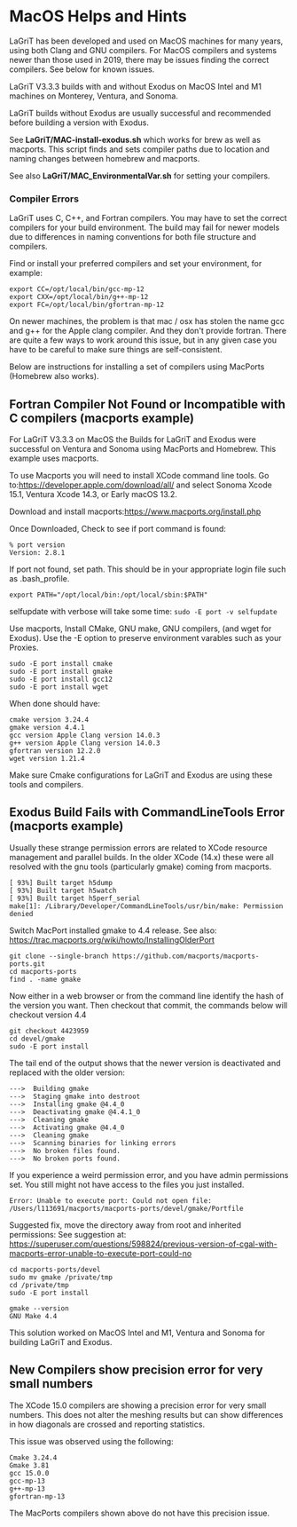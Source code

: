 # MacOS Helps and Hints

LaGriT has been developed and used on MacOS machines for many years, using both Clang and GNU compilers.
For MacOS compilers and systems newer than those used in 2019, there may be issues finding the correct compilers.
See below for known issues.

LaGriT V3.3.3 builds with and without Exodus on MacOS Intel and M1 machines on Monterey, Ventura, and Sonoma.

LaGriT builds without Exodus are usually successful and recommended before building a version with Exodus.

See **LaGriT/MAC-install-exodus.sh** which works for brew as well as macports. This script finds and sets compiler paths due to location and naming changes between homebrew and macports.

See also **LaGriT/MAC_EnvironmentalVar.sh** for setting your compilers.


### Compiler Errors

LaGriT uses C, C++, and Fortran compilers. You may have to set the correct compilers for your build environment. The build may fail for newer models due to differences in naming conventions for both file structure and compilers. 

Find or install your preferred compilers and set your environment, for example:

```
export CC=/opt/local/bin/gcc-mp-12
export CXX=/opt/local/bin/g++-mp-12
export FC=/opt/local/bin/gfortran-mp-12
```

On newer machines, the problem is that mac / osx has stolen the name gcc and g++ for the Apple clang compiler.   And they don't provide fortran.
There are quite a few ways to work around this issue, but in any given case you have to be careful to make sure things are self-consistent.

Below are instructions for installing a set of compilers using MacPorts (Homebrew also works). 



## Fortran Compiler Not Found or Incompatible with C compilers (macports example)

For LaGriT V3.3.3 on MacOS the Builds for LaGriT and Exodus were successful on Ventura and Sonoma using MacPorts and Homebrew. This example uses macports.

To use Macports you will need to install XCode command line tools.
Go to:https://developer.apple.com/download/all/ and select Sonoma Xcode 15.1, Ventura Xcode 14.3, or Early macOS 13.2.

Download and install macports:https://www.macports.org/install.php

Once Downloaded, Check to see if port command is found:
```
% port version
Version: 2.8.1
``` 

If port not found, set path. This should be in your appropriate login file such as .bash_profile.

```
export PATH="/opt/local/bin:/opt/local/sbin:$PATH"
```

selfupdate with verbose will take some time:
```sudo -E port -v selfupdate```

Use macports, Install CMake, GNU make, GNU compilers, (and wget for Exodus). Use the -E option to preserve environment varables such as your Proxies.

```
sudo -E port install cmake
sudo -E port install gmake
sudo -E port install gcc12
sudo -E port install wget
```

When done should have:

```
cmake version 3.24.4
gmake version 4.4.1
gcc version Apple Clang version 14.0.3
g++ version Apple Clang version 14.0.3
gfortran version 12.2.0
wget version 1.21.4
```

Make sure Cmake configurations for LaGriT and Exodus are using these tools and compilers.


 
## Exodus Build Fails with CommandLineTools Error (macports example)

Usually these strange permission errors are related to XCode resource management and parallel builds.   In the older XCode (14.x) these were all resolved with the gnu tools (particularly gmake) coming from macports. 

```
[ 93%] Built target h5dump
[ 93%] Built target h5watch
[ 93%] Built target h5perf_serial
make[1]: /Library/Developer/CommandLineTools/usr/bin/make: Permission denied
```


Switch MacPort installed gmake to 4.4 release.
See also: https://trac.macports.org/wiki/howto/InstallingOlderPort

```
git clone --single-branch https://github.com/macports/macports-ports.git
cd macports-ports
find . -name gmake
```

Now either in a web browser or from the command line identify the hash of the version you want.
Then checkout that commit, the commands below will checkout version 4.4

```
git checkout 4423959
cd devel/gmake
sudo -E port install
```

The tail end of the output shows that the newer version is deactivated and replaced with the older version:
```
--->  Building gmake
--->  Staging gmake into destroot
--->  Installing gmake @4.4_0
--->  Deactivating gmake @4.4.1_0
--->  Cleaning gmake
--->  Activating gmake @4.4_0
--->  Cleaning gmake
--->  Scanning binaries for linking errors
--->  No broken files found.
--->  No broken ports found.
```


If you experience a weird permission error, and you have admin permissions set. You still might not have access to the files you just installed. 

```
Error: Unable to execute port: Could not open file: /Users/l113691/macports/macports-ports/devel/gmake/Portfile
```

Suggested fix, move the directory away from root and inherited permissions:
See suggestion at: https://superuser.com/questions/598824/previous-version-of-cgal-with-macports-error-unable-to-execute-port-could-no

```
cd macports-ports/devel
sudo mv gmake /private/tmp
cd /private/tmp
sudo -E port install
```

```
gmake --version
GNU Make 4.4
```

This solution worked on MacOS Intel and M1, Ventura and Sonoma for building LaGriT and Exodus.

## New Compilers show precision error for very small numbers

The XCode 15.0 compilers are showing a precision error for very small numbers.
This does not alter the meshing results but can show differences in how diagonals are crossed and reporting statistics.

This issue was observed using the following:
```
Cmake 3.24.4
Gmake 3.81
gcc 15.0.0
gcc-mp-13
g++-mp-13
gfortran-mp-13
```

The MacPorts compilers shown above do not have this precision issue.








